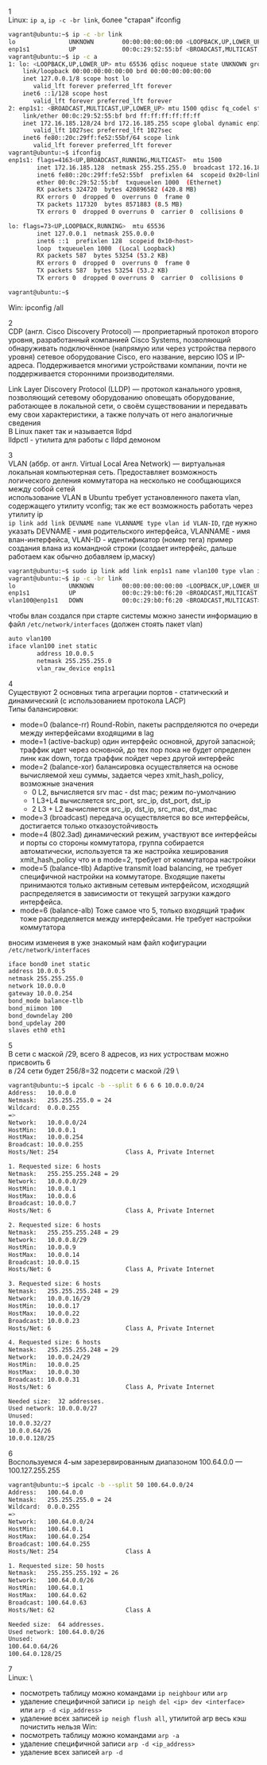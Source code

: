 1 \
Linux: `ip a`, `ip -c -br link`, более "старая" ifconfig 
```bash
vagrant@ubuntu:~$ ip -c -br link
lo               UNKNOWN        00:00:00:00:00:00 <LOOPBACK,UP,LOWER_UP> 
enp1s1           UP             00:0c:29:52:55:bf <BROADCAST,MULTICAST,UP,LOWER_UP> 
vagrant@ubuntu:~$ ip -c a
1: lo: <LOOPBACK,UP,LOWER_UP> mtu 65536 qdisc noqueue state UNKNOWN group default qlen 1000
    link/loopback 00:00:00:00:00:00 brd 00:00:00:00:00:00
    inet 127.0.0.1/8 scope host lo
       valid_lft forever preferred_lft forever
    inet6 ::1/128 scope host 
       valid_lft forever preferred_lft forever
2: enp1s1: <BROADCAST,MULTICAST,UP,LOWER_UP> mtu 1500 qdisc fq_codel state UP group default qlen 1000
    link/ether 00:0c:29:52:55:bf brd ff:ff:ff:ff:ff:ff
    inet 172.16.185.128/24 brd 172.16.185.255 scope global dynamic enp1s1
       valid_lft 1027sec preferred_lft 1027sec
    inet6 fe80::20c:29ff:fe52:55bf/64 scope link 
       valid_lft forever preferred_lft forever
vagrant@ubuntu:~$ ifconfig
enp1s1: flags=4163<UP,BROADCAST,RUNNING,MULTICAST>  mtu 1500
        inet 172.16.185.128  netmask 255.255.255.0  broadcast 172.16.185.255
        inet6 fe80::20c:29ff:fe52:55bf  prefixlen 64  scopeid 0x20<link>
        ether 00:0c:29:52:55:bf  txqueuelen 1000  (Ethernet)
        RX packets 324720  bytes 420896582 (420.8 MB)
        RX errors 0  dropped 0  overruns 0  frame 0
        TX packets 117320  bytes 8571883 (8.5 MB)
        TX errors 0  dropped 0 overruns 0  carrier 0  collisions 0

lo: flags=73<UP,LOOPBACK,RUNNING>  mtu 65536
        inet 127.0.0.1  netmask 255.0.0.0
        inet6 ::1  prefixlen 128  scopeid 0x10<host>
        loop  txqueuelen 1000  (Local Loopback)
        RX packets 587  bytes 53254 (53.2 KB)
        RX errors 0  dropped 0  overruns 0  frame 0
        TX packets 587  bytes 53254 (53.2 KB)
        TX errors 0  dropped 0 overruns 0  carrier 0  collisions 0

vagrant@ubuntu:~$
```
Win: ipconfig /all

2 \
CDP (англ. Cisco Discovery Protocol) — проприетарный протокол второго уровня, разработанный компанией Cisco Systems, позволяющий обнаруживать подключённое (напрямую или через устройства первого уровня) сетевое оборудование Cisco, его название, версию IOS и IP-адреса. Поддерживается многими устройствами компании, почти не поддерживается сторонними производителями. 

Link Layer Discovery Protocol (LLDP) — протокол канального уровня, позволяющий сетевому оборудованию оповещать оборудование, работающее в локальной сети, о своём существовании и передавать ему свои характеристики, а также получать от него аналогичные сведения \
В Linux пакет так и называется lldpd \
lldpctl - утилита для работы с lldpd демоном

3 \
VLAN (аббр. от англ. Virtual Local Area Network) — виртуальная локальная компьютерная сеть. Предоставляет возможность логического деления коммутатора на несколько не сообщающихся между собой сетей \
использование VLAN в Ubuntu требует установленного пакета vlan, содержащего утилиту vconfig; так же ест возможность работать через утилиту ip \
`ip link add link DEVNAME name VLANNAME type vlan id VLAN-ID`, где нужно указать DEVNAME - имя родительского интерфейса, VLANNAME - имя влан-интерфейса, VLAN-ID - идентификатор (номер тега)
пример создания влана из командной строки (создает интерфейс, дальше работаем как обычно добавляем ip,маску)
```bash
vagrant@ubuntu:~$ sudo ip link add link enp1s1 name vlan100 type vlan id 100
vagrant@ubuntu:~$ ip -c -br link
lo               UNKNOWN        00:00:00:00:00:00 <LOOPBACK,UP,LOWER_UP> 
enp1s1           UP             00:0c:29:b0:f6:20 <BROADCAST,MULTICAST,UP,LOWER_UP> 
vlan100@enp1s1   DOWN           00:0c:29:b0:f6:20 <BROADCAST,MULTICAST> 
```
чтобы влан создался при старте системы можно занести информацию в файл `/etc/network/interfaces` (должен стоять пакет vlan)
```bash
auto vlan100
iface vlan100 inet static
        address 10.0.0.5
        netmask 255.255.255.0
        vlan_raw_device enp1s1
```
4 \
Существуют 2 основных типа агрегации портов - статический и динамический (с использованием протокола LACP) \
Типы балансировки:

- mode=0 (balance-rr) Round-Robin, пакеты распрделяются по очереди между интерфейсами входящими в lag
- mode=1 (active-backup) один интерфейс основной, другой запасной; траффик идет через основной, до тех пор пока не будет определен линк как down, тогда траффик пойдет через другой интерфейс
- mode=2 (balance-xor) балансировка осуществляется на основе вычисляемой хеш суммы, задается через xmit_hash_policy, возможные значения 
  - 0 L2, вычисляется srv mac - dst mac; режим по-умолчанию
  - 1 L3+L4 вычисляется src_port, src_ip, dst_port, dst_ip 
  - 2 L3 + L2 вычисляется src_ip, dst_ip, src_mac, dst_mac
- mode=3 (broadcast) передача осуществляется во все интерфейсы, достигается только отказоустойчивость
- mode=4 (802.3ad) динамический режим, участвуют все интерфейсы и порты со стороны коммутатора, группа собирается автоматически, используется та же настройка хеширования xmit_hash_policy что и в mode=2, требует от коммутатора настройки
- mode=5 (balance-tlb) Adaptive transmit load balancing, не требует специфичной настройки на коммутаторе. Входящие пакеты принимаются только активным сетевым интерфейсом, исходящий распределяется в зависимости от текущей загрузки каждого интерфейса.
- mode=6 (balance-alb) Тоже самое что 5, только входящий трафик тоже распределяется между интерфейсами. Не требует настройки коммутатора

вносим изменеия в уже знакомый нам файл кофигурации `/etc/network/interfaces`
```bash
iface bond0 inet static
address 10.0.0.5
netmask 255.255.255.0
network 10.0.0.0
gateway 10.0.0.254
bond_mode balance-tlb
bond_miimon 100
bond_downdelay 200
bond_updelay 200
slaves eth0 eth1
```

5 \
В сети с маской /29, всего 8 адресов, из них устроствам можно присвоить 6 \
в /24 сети будет 256/8=32 подсети с маской /29 \
```bash
vagrant@ubuntu:~$ ipcalc -b --split 6 6 6 6 10.0.0.0/24
Address:   10.0.0.0             
Netmask:   255.255.255.0 = 24   
Wildcard:  0.0.0.255            
=>
Network:   10.0.0.0/24          
HostMin:   10.0.0.1             
HostMax:   10.0.0.254           
Broadcast: 10.0.0.255           
Hosts/Net: 254                   Class A, Private Internet

1. Requested size: 6 hosts
Netmask:   255.255.255.248 = 29 
Network:   10.0.0.0/29          
HostMin:   10.0.0.1             
HostMax:   10.0.0.6             
Broadcast: 10.0.0.7             
Hosts/Net: 6                     Class A, Private Internet

2. Requested size: 6 hosts
Netmask:   255.255.255.248 = 29 
Network:   10.0.0.8/29          
HostMin:   10.0.0.9             
HostMax:   10.0.0.14            
Broadcast: 10.0.0.15            
Hosts/Net: 6                     Class A, Private Internet

3. Requested size: 6 hosts
Netmask:   255.255.255.248 = 29 
Network:   10.0.0.16/29         
HostMin:   10.0.0.17            
HostMax:   10.0.0.22            
Broadcast: 10.0.0.23            
Hosts/Net: 6                     Class A, Private Internet

4. Requested size: 6 hosts
Netmask:   255.255.255.248 = 29 
Network:   10.0.0.24/29         
HostMin:   10.0.0.25            
HostMax:   10.0.0.30            
Broadcast: 10.0.0.31            
Hosts/Net: 6                     Class A, Private Internet

Needed size:  32 addresses.
Used network: 10.0.0.0/27
Unused:
10.0.0.32/27
10.0.0.64/26
10.0.0.128/25
```

6 \
Воспользуемся 4-ым зарезервированным диапазоном 100.64.0.0 — 100.127.255.255
```bash
vagrant@ubuntu:~$ ipcalc -b --split 50 100.64.0.0/24
Address:   100.64.0.0           
Netmask:   255.255.255.0 = 24   
Wildcard:  0.0.0.255            
=>
Network:   100.64.0.0/24        
HostMin:   100.64.0.1           
HostMax:   100.64.0.254         
Broadcast: 100.64.0.255         
Hosts/Net: 254                   Class A

1. Requested size: 50 hosts
Netmask:   255.255.255.192 = 26 
Network:   100.64.0.0/26        
HostMin:   100.64.0.1           
HostMax:   100.64.0.62          
Broadcast: 100.64.0.63          
Hosts/Net: 62                    Class A

Needed size:  64 addresses.
Used network: 100.64.0.0/26
Unused:
100.64.0.64/26
100.64.0.128/25
```

7 \
Linux: \
- посмотреть таблицу можно командами `ip neighbour` или `arp`
- удаление специфичной записи `ip neigh del <ip> dev <interface>` или `arp -d <ip_address>`
- удаление всех записей `ip neigh flush all`, утилитой arp весь кэш почистить нельзя
Win:
- посмотреть таблицу можно командами `arp -a`
- удаление специфичной записи `arp -d <ip_address>`
- удаление всех записей `arp -d`